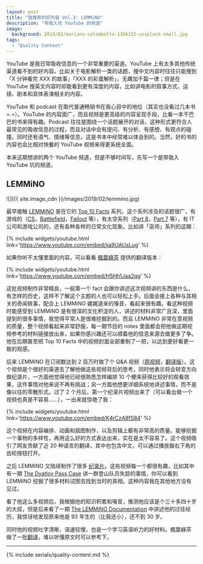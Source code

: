 ```yaml
---
layout: post
title: "我推荐的好内容 Vol.2: LEMMiNO"
description: "带我入坑 YouTube 的频道"
image:
  background: 2019/02/mariano-colombotto-1366332-unsplash-small.jpg
tags: 
  - "Quality Content"
---
```


YouTube 是我日常吸收信息的一个非常重要的渠道。YouTube 上有太多其他传统渠道看不到的好内容。比如关于电影解析一类的话题，搜中文内容时往往只能搜到「X 分钟看完 XXX 的故事」「XXX 的彩蛋解析」，无趣加千篇一律；但是在 YouTube 搜英文内容时却能看到更有深度的内容，比如讲电影的叙事方式、运镜、剧本和具体表演相关的内容。

YouTube 和 podcast 在取代普通畅销书在我心目中的地位（其实也没看过几本书 =.=）。YouTube 的内容面广，而且视频是更高级的内容呈现手段，比看一本干巴巴的书来得有趣。Podcast 往往是围绕一个话题展开的对话，这种形式更符合人最常见的吸收信息的过程，而且对话中会有提问、有分析、有感想、有观点的碰撞，同时还有语气、情绪等信息，这是书本中经常难以体会到的。当然，好的书的内容也会比相对快餐的 YouTube 视频来得更系统全面。

本来这期想讲的两个 YouTube 频道，但是不够时间写，先写一个是带我入 YouTube 坑的频道。

<!--more-->

## LEMMiNO

![]({{ site.image_cdn }}/images/2019/02/lemmino.jpg)

最早接触 [LEMMiNO](https://www.youtube.com/channel/UCRcgy6GzDeccI7dkbbBna3Q) 是在它的 [Top 10 Facts](https://www.youtube.com/playlist?list=PLAhTBeRe8IhNWqzhdcKz8VOoYH2tE5Pt0) 系列。这个系列涉及的话题很广，有游戏的（[CS][cs]，[Battlefield][battilefield]，[Fallout][fallout] 等），有太空系列（[Part 8][space-part-8]，[Part 7][space-part-7] 等），有 IT 公司和游戏公司的，还有各种各样的日常文化现象。比如讲「巫师」系列的这期：

{% include widgets/youtube.html link='https://www.youtube.com/embed/jia9UAUsLug' %}

如果你听不太懂里面的内容，可以看看 [楓葉綠茶](https://www.youtube.com/user/lou13321) 提供的翻译版本：

{% include widgets/youtube.html link='https://www.youtube.com/embed/H5Hh1Jaa2qg' %}

这批视频制作非常精良，一般第一个 fact 会跟你讲述这次视频讲的东西是什么，有怎样的历史，这样不了解这个主题的人也可以轻松上手。后面会接上各种与其相关的奇闻轶事，配合上 LEMMiNO 娓娓道来的嗓音，看起来很有趣。看这种视频时能感受到 LEMMiNO 是有很深的文化积淀的人，讲述的材料非常广且深，里面提到的很多事情，我觉得平常人是很难挖掘到的。而且 LEMMiNO 非常在意视频的质量，整个视频看起来非常舒服，每一期节目的 notes 里面都会把他做这期视频参考的材料链接放出来，如果你感兴趣还可以顺着他的信息来源去做更多了争。他在后期甚至把 Top 10 Facts 中的视频封面全部重制了一把，以达到更好看更一致的观感。

后来 LEMMiNO 在订阅数达到 2 百万时做了个 Q&A 视频（[原视频][qa-english]，[翻译版][qa-chinese]）。这个视频是个很好的渠道去了解他做这些视频背后的思考。同时他表示将会转变方向做纪录片，一方面他觉得他已经很熟悉怎样编排 10 个梗来获得比较好的观看效果，这件事情对他来说不再有挑战；另一方面他想更详细系统地讲述事情，而不是像以往的零散形式。过了 2 个月后，第一个纪录片视频出来了（可以看出做一个视频也真是不容易……），一出来就惊艳了我：

{% include widgets/youtube.html link='https://www.youtube.com/embed/K4rCzA8fS84' %}

这个视频在内容编排、动画和插图制作，以及剪辑上都有非常高的质量。能够挖掘一个事物的多样性，再用这么好的方式表达出来，实在是太不容易了。这个视频吸引了网友贡献了近 20 种语言的翻译，其中也包含中文，可以通过播放器右下角的齿轮按钮打开。

之后 LEMMiNO 又陆续制作了很多 [纪录片][documentaries]。这些视频每一个都很有趣，比如其中有一期 [The Dyatlov Pass Case](https://www.youtube.com/watch?v=Y8RigxxiilI) 讲一群登山队员失踪的事情，你可以看到 LEMMiNO 挖掘了很多材料试图去找到当时的真相。这种内容我在其他地方没有见过。

看了他这么多视频后，我根据他的知识积累和嗓音，推测他应该是个三十多四十岁的大叔，但是后来看了一期 [The LEMMiNO Documentation](https://www.youtube.com/watch?v=398Nj8fnLwk) 中讲述他的过往经历，我惊讶地发现原来他是 93 年生的（比我还小），还不到 30 岁。

同时他的视频吐字清晰、语速较慢，也是一个学习英语听力的好材料。楓葉綠茶 做了一批[翻译](https://www.youtube.com/playlist?list=PLhVa_8uqBhXX3gXksvS6_APXllGtK1A-O)，难以听懂原文时可以参考下。

[cs]: https://www.youtube.com/watch?v=QiFTTQyKc3w&list=PLAhTBeRe8IhNWqzhdcKz8VOoYH2tE5Pt0&index=36&t=0s
[battilefield]: https://www.youtube.com/watch?v=Ls6NOyEzOAo&list=PLAhTBeRe8IhNWqzhdcKz8VOoYH2tE5Pt0&index=12&t=0s
[fallout]: https://www.youtube.com/watch?v=j2umt3WZU8Q&list=PLAhTBeRe8IhNWqzhdcKz8VOoYH2tE5Pt0&index=32&t=0s
[space-part-7]: https://www.youtube.com/watch?v=fqnKlD3PUzg&list=PLAhTBeRe8IhNWqzhdcKz8VOoYH2tE5Pt0&index=11&t=0s
[space-part-8]: https://www.youtube.com/watch?v=7tgdvkRY1L8&list=PLAhTBeRe8IhNWqzhdcKz8VOoYH2tE5Pt0&index=6&t=0s
[qa-english]: https://www.youtube.com/watch?v=Ywd0SKv3P8E
[qa-chinese]: https://www.youtube.com/watch?v=xTt8yQ1a0Pk
[documentaries]: https://www.youtube.com/playlist?list=PLAhTBeRe8IhMmRve_rSfAgL_dtEXkKh8Z

---

{% include serials/quality-content.md %}
